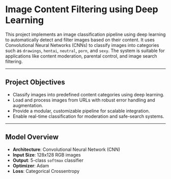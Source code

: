 # Image Content Filtering using Deep Learning

This project implements an image classification pipeline using deep learning to automatically detect and filter images based on their content. 
It uses Convolutional Neural Networks (CNNs) to classify images into categories such as `drawings`, `hentai`, `neutral`, `porn`, and `sexy`. 
The system is suitable for applications like content moderation, parental control, and image search filtering.

---

## Project Objectives

- Classify images into predefined content categories using deep learning.
- Load and process images from URLs with robust error handling and augmentation.
- Provide a modular, customizable pipeline for scalable integration.
- Enable real-time classification for moderation and safe-search systems.

---

## Model Overview

- **Architecture**: Convolutional Neural Network (CNN)
- **Input Size**: 128x128 RGB images
- **Output**: 5-class `softmax` classifier
- **Optimizer**: Adam
- **Loss**: Categorical Crossentropy




